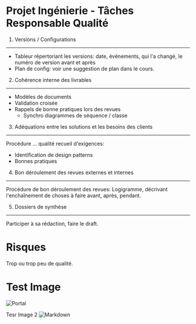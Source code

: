 Projet Ingénierie - Tâches Responsable Qualité
==============================================

1. Versions / Configurations
----------------------------
- Tableur répertoriant les versions: date, événements, qui l'a changé, le numéro de version avant et après
- Plan de config: voir une suggestion de plan dans le cours.

2. Cohérence interne des livrables
----------------------------------
- Modèles de documents
- Validation croisée
- Rappels de bonne pratiques lors des revues
	* Synchro diagrammes de séquence / classe

3. Adéquations entre les solutions et les besoins des clients
-------------------------------------------------------------
Procédure ... qualité recueil d'exigences:
- Identification de design patterns
- Bonnes pratiques


4. Bon déroulement des revues externes et internes
---------------------------------------------------
Procédure de bon déroulement des revues: Logigramme, décrivant l'enchaînement
de choses à faire avant, après, pendant.


5. Dossiers de synthèse
-----------------------
Participer à sa rédaction, faire le draft. 

Risques
=======
Trop ou trop peu de qualité.

Test Image
==========
![Portal](https://raw.github.com/Hexanome4113/projet-ingenierie/master/images/wallpaper-portal.jpg)

Tesr Image 2
![Markdown](http://whatismarkdown.com/workspace/img/logo.gif)
